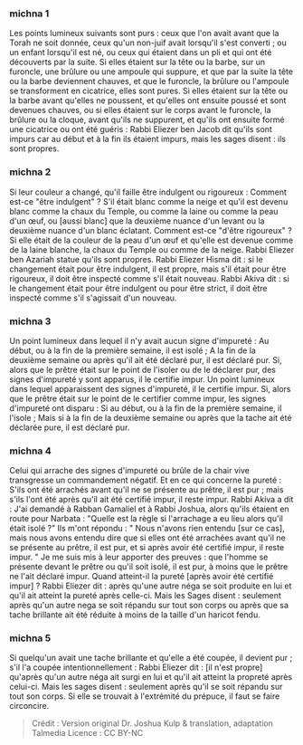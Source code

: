 
### michna 1
Les points lumineux suivants sont purs : ceux que l'on avait avant que la Torah ne soit donnée, ceux qu'un non-juif avait lorsqu'il s'est converti ; ou un enfant lorsqu'il est né, ou ceux qui étaient dans un pli et qui ont été découverts par la suite. Si elles étaient sur la tête ou la barbe, sur un furoncle, une brûlure ou une ampoule qui suppure, et que par la suite la tête ou la barbe deviennent chauves, et que le furoncle, la brûlure ou l'ampoule se transforment en cicatrice, elles sont pures. Si elles étaient sur la tête ou la barbe avant qu'elles ne poussent, et qu'elles ont ensuite poussé et sont devenues chauves, ou si elles étaient sur le corps avant le furoncle, la brûlure ou la cloque, avant qu'ils ne suppurent, et qu'ils ont ensuite formé une cicatrice ou ont été guéris : Rabbi Eliezer ben Jacob dit qu'ils sont impurs car au début et à la fin ils étaient impurs, mais les sages disent : ils sont propres.

### michna 2
Si leur couleur a changé, qu'il faille être indulgent ou rigoureux : Comment est-ce "être indulgent" ? S'il était blanc comme la neige et qu'il est devenu blanc comme la chaux du Temple, ou comme la laine ou comme la peau d'un œuf, ou [aussi blanc] que la deuxième nuance d'un levant ou la deuxième nuance d'un blanc éclatant. Comment est-ce "d'être rigoureux" ? Si elle était de la couleur de la peau d'un œuf et qu'elle est devenue comme de la laine blanche, la chaux du Temple ou comme de la neige. Rabbi Eliezer ben Azariah statue qu'ils sont propres. Rabbi Eliezer Hisma dit : si le changement était pour être indulgent, il est propre, mais s'il était pour être rigoureux, il doit être inspecté comme s'il était nouveau. Rabbi Akiva dit : si le changement était pour être indulgent ou pour être strict, il doit être inspecté comme s'il s'agissait d'un nouveau.

### michna 3
Un point lumineux dans lequel il n'y avait aucun signe d'impureté : Au début, ou à la fin de la première semaine, il est isolé ; A la fin de la deuxième semaine ou après qu'il ait été déclaré pur, il est déclaré pur. Si, alors que le prêtre était sur le point de l'isoler ou de le déclarer pur, des signes d'impureté y sont apparus, il le certifie impur. Un point lumineux dans lequel apparaissent des signes d'impureté, il le certifie impur. Si, alors que le prêtre était sur le point de le certifier comme impur, les signes d'impureté ont disparu : Si au début, ou à la fin de la première semaine, il l'isole ; Mais si à la fin de la deuxième semaine ou après que la tache ait été déclarée pure, il est déclaré pur.

### michna 4
Celui qui arrache des signes d'impureté ou brûle de la chair vive transgresse un commandement négatif. Et en ce qui concerne la pureté : S'ils ont été arrachés avant qu'il ne se présente au prêtre, il est pur ; mais s'ils l'ont été après qu'il ait été certifié impur, il reste impur. Rabbi Akiva a dit : J'ai demandé à Rabban Gamaliel et à Rabbi Joshua, alors qu'ils étaient en route pour Narbata : "Quelle est la règle si l'arrachage a eu lieu alors qu'il était isolé ?" Ils m'ont répondu : " Nous n'avons rien entendu [sur ce cas], mais nous avons entendu dire que si elles ont été arrachées avant qu'il ne se présente au prêtre, il est pur, et si après avoir été certifié impur, il reste impur. " Je me suis mis à leur apporter des preuves : que l'homme se présente devant le prêtre ou qu'il soit isolé, il est pur, à moins que le prêtre ne l'ait déclaré impur. Quand atteint-il la pureté [après avoir été certifié impur] ? Rabbi Eliezer dit : après qu'une autre néga se soit produite en lui et qu'il ait atteint la pureté après celle-ci. Mais les Sages disent : seulement après qu'un autre nega se soit répandu sur tout son corps ou après que sa tache brillante ait été réduite à moins de la taille d'un haricot fendu.

### michna 5
Si quelqu'un avait une tache brillante et qu'elle a été coupée, il devient pur ; s'il l'a coupée intentionnellement : Rabbi Eliezer dit : [il n'est propre] qu'après qu'un autre néga ait surgi en lui et qu'il ait atteint la propreté après celui-ci. Mais les sages disent : seulement après qu'il se soit répandu sur tout son corps. Si elle se trouvait à l'extrémité du prépuce, il faut se faire circoncire.

>Crédit : Version original Dr. Joshua Kulp & translation, adaptation Talmedia
>Licence : CC BY-NC